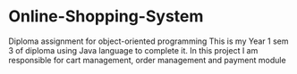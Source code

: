 # Online-Shopping-System
Diploma assignment for object-oriented programming 
This is my Year 1 sem 3 of diploma using Java language to complete it. In this project I am responsible for cart management, order management and payment module
